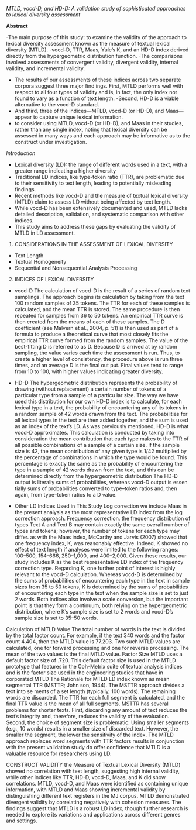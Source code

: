 *MTLD, vocd-D, and HD-D: A validation study of sophisticated approaches to lexical diversity assessment*

**Abstract**

-The main purpose of this study: to examine the validity of the approach to lexical diversity assessment known as the measure of textual lexical diversity (MTLD). 
-vocd-D, TTR, Maas, Yule’s K, and an HD-D index derived directly from the hypergeometric distribution function. 
-The comparisons involved assessments of convergent validity, divergent validity, internal validity, and incremental validity. 
- The results of our assessments of these indices across two separate corpora suggest three major find ings. 
First, MTLD performs well with respect to all four types of validity and is, in fact, the only index not found to vary as a function of text length. 
-Second, HD-D is a viable alternative to the vocd-D standard.
- And third, three of the indices—MTLD, vocd-D (or HD-D), and Maas—appear to capture unique lexical information.
- to consider using MTLD, vocd-D (or HD-D), and Maas in their studies, rather than any single index, noting that lexical diversity can be assessed in many ways and each approach may be informative as to the construct under investigation.

*Introduction*
- Lexical diversity (LD): the range of different words used in a text, with a greater range indicating a higher diversity
- Traditional LD indices, like type-token ratio (TTR), are problematic due to their sensitivity to text length, leading to potentially misleading findings. 
- Recent methods like vocd-D and the measure of textual lexical diversity (MTLD) claim to assess LD without being affected by text length. 
- While vocd-D has been extensively documented and used, MTLD lacks detailed description, validation, and systematic comparison with other indices. 
- This study aims to address these gaps by evaluating the validity of MTLD in LD assessment.

1.	CONSIDERATIONS IN THE ASSESSMENT OF LEXICAL DIVERSITY
-	Text Length
-	Textual Homogeneity
-	Sequential and Nonsequential Analysis Processing

2.	INDICES OF LEXICAL DIVERSITY
-	vocd-D
The calculation of vocd-D is the result of a series of random text samplings. 
The approach begins its calculation by taking from the text 100 random samples of 35 tokens. 
The TTR for each of these samples is calculated, and the mean TTR is stored. 
The same procedure is then repeated for samples from 36 to 50 tokens. 
An empirical TTR curve is then created from the means of each of these samples. 
The D coefficient (see Malvern et al., 2004, p. 51) is then used as part of a formula to produce a theoretical curve that most closely fits the empirical TTR curve formed from the random samples.
 The value of the best-fitting D is referred to as D. Because D is arrived at by random sampling, the value varies each time the assessment is run. Thus, to create a higher level of consistency, the procedure above is run three times, and an average D is the final out put.
 Final values tend to range from 10 to 100, with higher values indicating greater diversity.

-	HD-D 
The hypergeometric distribution represents the probability of drawing (without replacement) a certain number of tokens of a particular type from a sample of a particu lar size.
 The way we have used this distribution for our own HD-D index is to calculate, for each lexical type in a text, the probability of encountering any of its tokens in a random sample of 42 words drawn from the text.
 The probabilities for all lexical types in the text are then added together, and the sum is used as an index of the text’s LD. As was previously mentioned, HD-D is what vocd-D approximates. 
This calculation is conducted by taking into consideration the mean contribution that each type makes to the TTR of all possible combinations of a sample of a certain size. If the sample size is 42, the mean contribution of any given type is 1/42 multiplied by the percentage of combinations in which the type would be found. 
This percentage is exactly the same as the probability of encountering the type in a sample of 42 words drawn from the text, and this can be determined directly from the hypergeometric distribution
The HD-D output is literally sums of probabilities, whereas vocd-D output is essen tially sums of probabilities converted to type–token ratios and, then again, from type–token ratios to a D value.
-	Other LD Indices Used in This Study
Log correction
we include Maas in the present analysis as the most representative LD index from the log correction approach. Frequency correction. 
the frequency distribution of types
Text A and Text B may contain exactly the same overall number of types and tokens; however, the number of tokens for each type may differ. 
as with the Maas index, McCarthy and Jarvis (2007) showed that one frequency index, K, was reasonably effective. Indeed, K showed no effect of text length if analyses were limited to the following ranges: 100–500, 154–666, 250–1,000, and 400–2,000. 
Given these results, our study includes K as the best representative LD index of the frequency correction type. Regarding K, one further point of interest is highly relevant to the vocd-D calculation. 
Whereas vocd-D is determined by the sums of probabilities of encountering each type in the text in sample sizes from 35 to 50 tokens, K is determined by the sums of probabilities of encountering each type in the text when the sample size is set to just 2 words. Both indices also involve a scale conversion, but the important point is that they form a continuum, both relying on the hypergeometric distribution, where K’s sample size is set to 2 words and vocd-D’s sample size is set to 35–50 words.

Calculation of MTLD Value
 The total number of words in the text is divided by the total factor count. For example, if the text 340 words and the factor count 4.404, then the MTLD value is 77.203. Two such MTLD values are calculated, one for forward processing and one for reverse processing. The mean of the two values is the final MTLD value. 
Factor Size
 MTLD uses a default factor size of .720. This default factor size is used in the MTLD prototype that features in the Coh-Metrix suite of textual analysis indices and is the factor size used in the engineering studies that have in corporated MTLD 
The Rationale for MTLD 
LD index known as mean segmental TTR (MSTTR; John son, 1944).
The MSTTR approach divides a text into se ments of a set length (typically, 100 words). The remaining words are discarded. The TTR for each full segment is calculated, and the final TTR value is the mean of all full segments. 
MSTTR has several problems for shorter texts. 
First, discarding any amount of text reduces the text’s integrity and, therefore, reduces the validity of the evaluation. 
Second, the choice of segment size is problematic: Using smaller segments (e.g., 10 words) results in a smaller size of discarded text. However, the smaller the segment, the lower the sensitivity of the index. 
The MTLD approach replaces word segments with TTR factors results in conjunction with the present validation study do offer confidence that MTLD is a valuable resource for researchers using LD.

CONSTRUCT VALIDITY
the Measure of Textual Lexical Diversity (MTLD) showed no correlation with text length, suggesting high internal validity, while other indices like TTR, HD-D, vocd-D, Maas, and K did show correlations. 
MTLD, vocd-D, and Maas were identified as containing unique information, with MTLD and Maas showing incremental validity by distinguishing different text registers in the MJ corpus. 
MTLD demonstrated divergent validity by correlating negatively with cohesion measures. The findings suggest that MTLD is a robust LD index, though further research is needed to explore its variations and applications across different genres and settings.
